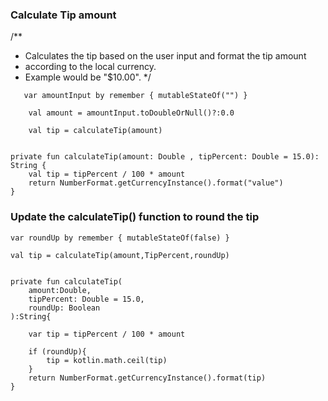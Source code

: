 ### Calculate Tip amount

/**
 * Calculates the tip based on the user input and format the tip amount
 * according to the local currency.
 * Example would be "$10.00".
 */
````
   var amountInput by remember { mutableStateOf("") }

    val amount = amountInput.toDoubleOrNull()?:0.0

    val tip = calculateTip(amount)


private fun calculateTip(amount: Double , tipPercent: Double = 15.0): String {
    val tip = tipPercent / 100 * amount
    return NumberFormat.getCurrencyInstance().format("value")
}

````

### Update the calculateTip() function to round the tip

````
var roundUp by remember { mutableStateOf(false) }

val tip = calculateTip(amount,TipPercent,roundUp)


private fun calculateTip(
    amount:Double,
    tipPercent: Double = 15.0,
    roundUp: Boolean
):String{

    var tip = tipPercent / 100 * amount

    if (roundUp){
        tip = kotlin.math.ceil(tip)
    }
    return NumberFormat.getCurrencyInstance().format(tip)
}





